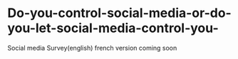 # Do-you-control-social-media-or-do-you-let-social-media-control-you-
Social media Survey(english) french version coming soon
